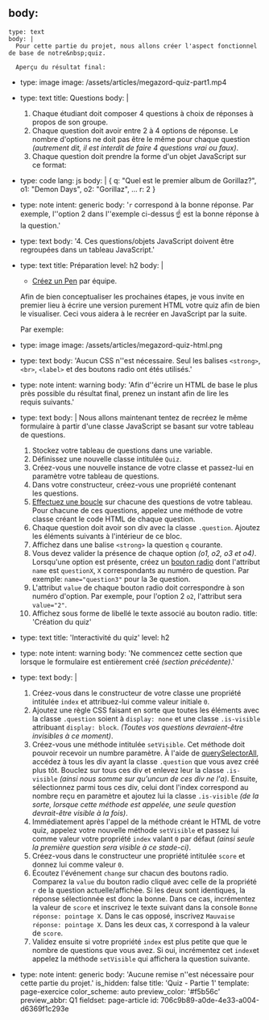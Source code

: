 body:
  -
    type: text
    body: |
      Pour cette partie du projet, nous allons créer l'aspect fonctionnel de base de notre&nbsp;quiz.
      
      Aperçu du résultat final:
  -
    type: image
    image: /assets/articles/megazord-quiz-part1.mp4
  -
    type: text
    title: Questions
    body: |
      1. Chaque étudiant doit composer 4 questions à choix de réponses à propos de son&nbsp;groupe. 
      2. Chaque question doit avoir entre 2 à 4 options de réponse. Le nombre d'options ne doit pas être le même pour chaque question _(autrement dit, il est interdit de faire 4 questions vrai ou&nbsp;faux)_.
      3. Chaque question doit prendre la forme d'un objet JavaScript sur ce&nbsp;format:
  -
    type: code
    lang: js
    body: |
      {
        q: "Quel est le premier album de Gorillaz?",
        o1: "Demon Days",
        o2: "Gorillaz",
        ...
        r: 2
      }
  -
    type: note
    intent: generic
    body: '`r` correspond à la bonne réponse. Par exemple, l''option 2 dans l''exemple ci-dessus&thinsp;☝️ est la bonne réponse à la&nbsp;question.'
  -
    type: text
    body: '4. Ces questions/objets JavaScript doivent être regroupées dans un tableau&nbsp;JavaScript.'
  -
    type: text
    title: Préparation
    level: h2
    body: |
      - [Créez un Pen](https://codepen.io/) par équipe.
      
      Afin de bien conceptualiser les prochaines étapes, je vous invite en premier lieu à écrire une version purement HTML votre quiz afin de bien le&nbsp;visualiser. Ceci vous aidera à le recréer en JavaScript par la&nbsp;suite.
      
      Par exemple:
  -
    type: image
    image: /assets/articles/megazord-quiz-html.png
  -
    type: text
    body: 'Aucun CSS n''est nécessaire. Seul les balises `<strong>`, `<br>`, `<label>` et des boutons radio ont étés&nbsp;utilisés.'
  -
    type: note
    intent: warning
    body: 'Afin d''écrire un HTML de base le plus près possible du résultat final, prenez un instant afin de lire les requis&nbsp;suivants.'
  -
    type: text
    body: |
      Nous allons maintenant tentez de recréez le même formulaire à partir d'une classe JavaScript se basant sur votre tableau de&nbsp;questions.
      
      1. Stockez votre tableau de questions dans une&nbsp;variable.
      2. Définissez une nouvelle classe intitulée&nbsp;`Quiz`.
      3. Créez-vous une nouvelle instance de votre classe et passez-lui en paramètre votre tableau de&nbsp;questions.
      4. Dans votre constructeur, créez-vous une propriété contenant les&nbsp;questions.
      5. [Effectuez une boucle](https://smnarnold.com/cours/javascript/boucles) sur chacune des questions de votre tableau. Pour chacune de ces questions, appelez une méthode de votre classe créant le code HTML de chaque&nbsp;question.
      6. Chaque question doit avoir son div avec la classe `.question`. Ajoutez les éléments suivants à l'intérieur de ce&nbsp;bloc.
      7. Affichez dans une balise `<strong>` la question `q`&nbsp;courante.
      8. Vous devez valider la présence de chaque option _(o1, o2, o3 et o4)_. Lorsqu'une option est présente, créez un [bouton radio](https://smnarnold.com/cours/html/champs-de-formulaire#radio) dont l'attribut `name` est `questionX`, `X` correspondants au numéro de question. Par exemple: `name="question3"` pour la 3e&nbsp;question. 
      9. L'attribut `value` de chaque bouton radio doit correspondre à son numéro d'option. Par exemple, pour l'option 2 `o2`, l'attribut sera `value="2"`. 
      10. Affichez sous forme de libellé le texte associé au bouton&nbsp;radio.
    title: 'Création du quiz'
  -
    type: text
    title: 'Interactivité du quiz'
    level: h2
  -
    type: note
    intent: warning
    body: 'Ne commencez cette section que lorsque le formulaire est entièrement créé _(section&nbsp;précédente)_.'
  -
    type: text
    body: |
      1. Créez-vous dans le constructeur de votre classe une propriété intitulée `index` et attribuez-lui comme valeur initiale&nbsp;`0`.
      2. Ajoutez une règle CSS faisant en sorte que toutes les éléments avec la classe `.question` soient à `display: none` et une classe `.is-visible` attribuant `display: block`. _(Toutes vos questions devraient-être invisibles à ce&nbsp;moment)_.
      3. Créez-vous une méthode intitulée `setVisible`. Cet méthode doit pouvoir recevoir un numbre paramètre. À l'aide de [querySelectorAll](https://smnarnold.com/cours/javascript/selecteurs#queryselectorall), accédez à tous les div ayant la classe `.question` que vous avez créé plus tôt. Bouclez sur tous ces div et enlevez leur la classe `.is-visible` _(ainsi nous somme sur qu'uncun de ces div ne l'a)_. Ensuite, sélectionnez parmi tous ces div, celui dont l'index correspond au nombre reçu en paramètre et ajoutez lui la classe `.is-visible` _(de la sorte, lorsque cette méthode est appelée, une seule question devrait-être visible à la&nbsp;fois)_.
      4. Immédiatement après l'appel de la méthode créant le HTML de votre quiz, appelez votre nouvelle méthode `setVisible` et passez lui comme valeur votre propriété `index` valant `0` par défaut _(ainsi seule la première question sera visible à ce&nbsp;stade-ci)_.
      5. Créez-vous dans le constructeur une propriété intitulée `score` et donnez lui comme valeur&nbsp;`0`.
      6. Écoutez l'événement `change` sur chacun des boutons radio. Comparez la `value` du bouton radio cliqué avec celle de la propriété `r` de la question actuelle/affichée. Si les deux sont identiques, la réponse sélectionnée est donc la bonne. Dans ce cas, incrémentez la valeur de `score` et inscrivez le texte suivant dans la console `Bonne réponse: pointage X`. Dans le cas opposé, inscrivez `Mauvaise réponse: pointage X`. Dans les deux cas, `X` correspond à la valeur de&nbsp;`score`. 
      7. Validez ensuite si votre propriété `index` est plus petite que que le nombre de questions que vous avez. Si oui, incrémentez cet `index`et appelez la méthode `setVisible` qui affichera la question&nbsp;suivante.
  -
    type: note
    intent: generic
    body: 'Aucune remise n''est nécessaire pour cette partie du&nbsp;projet.'
is_hidden: false
title: 'Quiz - Partie 1'
template: page-exercice
color_scheme: auto
preview_color: '#f5b56c'
preview_abbr: Q1
fieldset: page-article
id: 706c9b89-a0de-4e33-a004-d6369f1c293e
